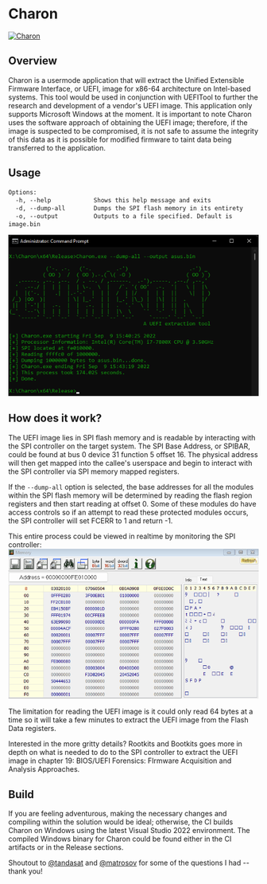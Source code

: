 # Charon  

[![Charon](https://github.com/ch3rn0byl/Charon/actions/workflows/charon.yml/badge.svg)](https://github.com/ch3rn0byl/Charon/actions/workflows/charon.yml)

## Overview  
Charon is a usermode application that will extract the Unified Extensible Firmware Interface, or UEFI, image for x86-64 architecture on Intel-based systems. This tool would be used in conjunction with UEFITool to further the research and development of a vendor's UEFI image. This application only supports Microsoft Windows at the moment. It is important to note Charon uses the software approach of obtaining the UEFI image; therefore, if the image is suspected to be compromised, it is not safe to assume the integrity of this data as it is possible for modified firmware to taint data being transferred to the application. 

## Usage  
```
Options:
  -h, --help            Shows this help message and exits
  -d, --dump-all        Dumps the SPI flash memory in its entirety
  -o, --output          Outputs to a file specified. Default is image.bin
```

![](https://github.com/ch3rn0byl/Charon/blob/master/Images/screenie.png)

## How does it work?
The UEFI image lies in SPI flash memory and is readable by interacting with the SPI controller on the target system. The SPI Base Address, or SPIBAR, could be found at bus 0 device 31 function 5 offset 16. The physical address will then get mapped into the callee's userspace and begin to interact with the SPI controller via SPI memory mapped registers.  

If the `--dump-all` option is selected, the base addresses for all the modules within the SPI flash memory will be determined by reading the flash region registers and then start reading at offset 0. Some of these modules do have access controls so if an attempt to read these protected modules occurs, the SPI controller will set FCERR to 1 and return -1. 

This entire process could be viewed in realtime by monitoring the SPI controller:
![](https://github.com/ch3rn0byl/Charon/blob/master/Images/ExtractingImage.gif)

The limitation for reading the UEFI image is it could only read 64 bytes at a time so it will take a few minutes to extract the UEFI image from the Flash Data registers.

Interested in the more gritty details? Rootkits and Bootkits goes more in depth on what is needed to do to the SPI controller to extract the UEFI image in chapter 19: BIOS/UEFI Forensics: FIrmware Acquisition and Analysis Approaches.  

## Build  
If you are feeling adventurous, making the necessary changes and compiling within the solution would be ideal; otherwise, the CI builds Charon on Windows using the latest Visual Studio 2022 environment. The compiled Windows binary for Charon could be found either in the CI artifacts or in the Release sections.

Shoutout to [@tandasat](https://github.com/tandasat/) and [@matrosov](https://github.com/matrosov) for some of the questions I had -- thank you! 
